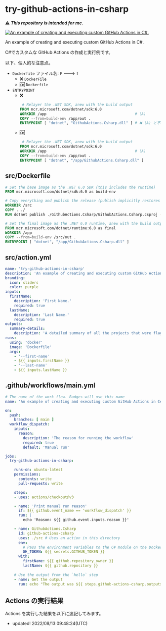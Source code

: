 # try-github-actions-in-csharp

⚠️ **_This repository is intended for me._**

[![An example of creating and executing custom GitHub Actions in C#.](https://github.com/MareMare/try-github-actions-in-csharp/actions/workflows/main.yml/badge.svg)](https://github.com/MareMare/try-github-actions-in-csharp/actions/workflows/main.yml)

An example of creating and executing custom GitHub Actions in C#.

C#でカスタムな GitHub Actions の作成と実行例です。

以下、個人的な注意点。
* `Dockerfile` ファイル名: `F` ---> `f`
  * ❌ `DockerFile`
  * 🆗 `Dockerfile`
* `ENTRYPOINT`
  * ❌
    ``` Dockerfile
     # Relayer the .NET SDK, anew with the build output
    FROM mcr.microsoft.com/dotnet/sdk:6.0
    WORKDIR /app                                        # (A) 
    COPY --from=build-env /app/out .
    ENTRYPOINT [ "dotnet", "GithubActions.Csharp.dll" ] # ❌ (A) と不一致: `/` が必要
    ```
  * 🆗
    ``` Dockerfile
     # Relayer the .NET SDK, anew with the build output
    FROM mcr.microsoft.com/dotnet/sdk:6.0
    WORKDIR /app                                        # (A) 
    COPY --from=build-env /app/out .
    ENTRYPOINT [ "dotnet", "/app/GithubActions.Csharp.dll" ]
    ```

## src/Dockerfile
```Dockerfile
# Set the base image as the .NET 6.0 SDK (this includes the runtime)
FROM mcr.microsoft.com/dotnet/sdk:6.0 as build-env

# Copy everything and publish the release (publish implicitly restores and builds)
WORKDIR /src
COPY . ./
RUN dotnet publish ./GithubActions.Csharp/GithubActions.Csharp.csproj -c Release -o out --no-self-contained

# Set the final image as the .NET 6.0 runtime, anew with the build output.
FROM mcr.microsoft.com/dotnet/runtime:6.0 as final
WORKDIR /app
COPY --from=build-env /src/out .
ENTRYPOINT [ "dotnet", "/app/GithubActions.Csharp.dll" ]
```

## src/action.yml
```yml
name: 'try-github-actions-in-csharp'
description: 'An example of creating and executing custom GitHub Actions in C#.'
branding:
  icon: sliders
  color: purple
inputs:
  firstName:
    description: 'First Name.'
    required: true
  lastName:
    description: 'Last Name.'
    required: true
outputs:
  summary-details:
    description: 'A detailed summary of all the projects that were flagged.'
runs:
  using: 'docker'
  image: 'Dockerfile'
  args:
    - '--first-name'
    - ${{ inputs.firstName }}
    - '--last-name'
    - ${{ inputs.lastName }}
```

## .github/workflows/main.yml
```yml
# The name of the work flow. Badges will use this name
name: 'An example of creating and executing custom GitHub Actions in C#.'

on:
  push:
    branches: [ main ]
  workflow_dispatch:
    inputs:
      reason:
        description: 'The reason for running the workflow'
        required: true
        default: 'Manual run'

jobs:
  try-github-actions-in-csharp:

    runs-on: ubuntu-latest
    permissions:
      contents: write
      pull-requests: write

    steps:
    - uses: actions/checkout@v3

    - name: 'Print manual run reason'
      if: ${{ github.event_name == 'workflow_dispatch' }}
      run: |
        echo 'Reason: ${{ github.event.inputs.reason }}'

    - name: GithubActions.Csharp
      id: github-actions-csharp
      uses: ./src # Uses an action in this directory
      env:
        # Pass the environment variables to the C# module on the Docker container.
        GH_TOKEN: ${{ secrets.GITHUB_TOKEN }} 
      with:
        firstName: ${{ github.repository_owner }}
        lastName: ${{ github.repository }}
      
    # Use the output from the `hello` step
    - name: Get the output
      run: echo "The output was ${{ steps.github-actions-csharp.outputs.summary-details }}"
```

## Actions の実行結果
Actions を実行した結果を以下に追記してみます。

* updated! 2022/08/13 09:48:24(UTC)
